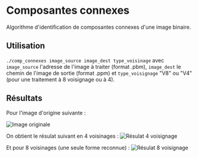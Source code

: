 # Composantes connexes
Algorithme d'identification de composantes connexes d'une image binaire.

## Utilisation
`./comp_connexes image_source image_dest type_voisinage`
avec `image_source` l'adresse de l'image à traiter (format .pbm), `image_dest` le chemin de l'image de sortie (format .ppm) et `type_voisignage` "V8" ou "V4" (pour une traitement à 8 voisignage ou à 4).

## Résultats

Pour l'image d'origine suivante :

![Image originale](https://ups.clementbosc.fr/tp2-igtai/original.jpg)

On obtient le résulat suivant en 4 voisinages :
![Résulat 4 voisignage](https://ups.clementbosc.fr/tp2-igtai/res_v4.jpg)

Et pour 8 voisinages (une seule forme reconnue) :
![Résulat 8 voisignage](https://ups.clementbosc.fr/tp2-igtai/res_v8.jpg)

